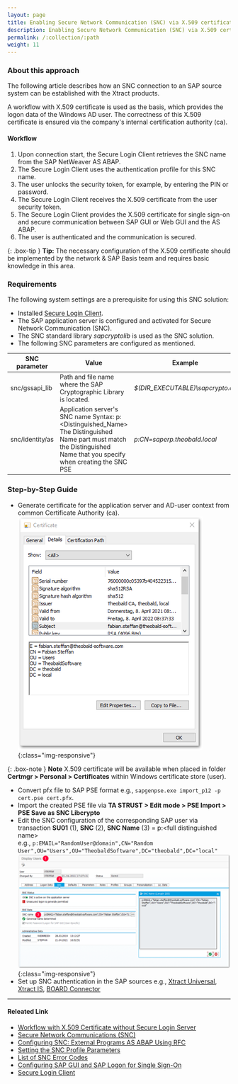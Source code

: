 ```yaml
---
layout: page
title: Enabling Secure Network Communication (SNC) via X.509 certificate
description: Enabling Secure Network Communication (SNC) via X.509 certificate 
permalink: /:collection/:path
weight: 11
---
```

### About this approach

The following article describes how an SNC connection to an SAP source system can be established with the Xtract products. 

A workflow with X.509 certificate is used as the basis, which provides the logon data of the Windows AD user. The correctness of this X.509 certificate is ensured via the company's internal certification authority (ca).

#### Workflow

1. Upon connection start, the Secure Login Client retrieves the SNC name from the SAP NetWeaver AS ABAP.
2. The Secure Login Client uses the authentication profile for this SNC name.
3. The user unlocks the security token, for example, by entering the PIN or password.
4. The Secure Login Client receives the X.509 certificate from the user security token. 
5. The Secure Login Client provides the X.509 certificate for single sign-on and secure communication between SAP GUI or Web GUI and the AS ABAP.
6. The user is authenticated and the communication is secured.

{: .box-tip }
**Tip:** The necessary configuration of the X.509 certificate should be implemented by the network & SAP Basis team and requires basic knowledge in this area.

### Requirements

The following system settings are a prerequisite for using this SNC solution:

- Installed [Secure Login Client](https://help.sap.com/viewer/df185fd53bb645b1bd99284ee4e4a750/3.0/en-US/da610fd072e4409baa8b6a96973b5c67.html).
- The SAP application server is configured and activated for Secure Network Communication (SNC).
- The SNC standard library *sapcryptolib* is used as the SNC solution.
- The following SNC parameters are configured as mentioned.

SNC parameter | Value | Example
------------ | ------------- | ----------
snc/gssapi_lib | Path and file name where the SAP Cryptographic Library is located. | *$(DIR_EXECUTABLE)\sapcrypto.dll*
snc/identity/as | Application server's SNC name Syntax: p:\<Distinguished_Name\> The Distinguished Name part must match the Distinguished Name that you specify when creating the SNC PSE| *p:CN=saperp.theobald.local*

### Step-by-Step Guide

- Generate certificate for the application server and AD-user context from common Certificate Authority (ca).
![X.509 Certificate Details](/img/contents/x509-certificate_example.png){:class="img-responsive"}

{: .box-note }
**Note** X.509 certificate will be available when placed in folder **Certmgr > Personal > Certificates** within Windows certificate store (user).

- Convert pfx file to SAP PSE format e.g., `sapgenpse.exe import_p12 -p cert.pse cert.pfx`.
- Import the created PSE file via **TA STRUST > Edit mode > PSE Import > PSE Save as SNC Libcrypto**
- Edit the SNC configuration of the corresponding SAP user via transaction **SU01** (1), **SNC** (2), **SNC Name** (3) = p:\<full distinguished name\> <br> e.g., `p:EMAIL="RandomUser@domain",CN="Random User",OU="Users",OU="TheobaldSoftware",DC="theobald",DC="local"`
![SNC User Settings](/img/contents/snc_user_settings.png){:class="img-responsive"}
- Set up SNC authentication in the SAP sources e.g., [Xtract Universal](https://help.theobald-software.com/en/xtract-universal/introduction/sap-connection#authentication), [Xtract IS](https://help.theobald-software.com/en/xtract-is/sap-connection/sap-connection-with-snc), [BOARD Connector](https://help.theobald-software.com/en/board-connector/introduction/sap-connection#authentication)


****
#### Releated Link
- [Workflow with X.509 Certificate without Secure Login Server](https://help.sap.com/viewer/df185fd53bb645b1bd99284ee4e4a750/3.0/en-US/06d9e59a0fd44aa4aa082ffad7d618e3.html)
- [Secure Network Communications (SNC)](https://help.sap.com/doc/saphelp_nw70/7.0.31/en-us/e6/56f466e99a11d1a5b00000e835363f/content.htm?no_cache=true)
- [Configuring SNC: External Programs AS ABAP Using RFC ](https://help.sap.com/doc/saphelp_nwpi71/7.1/en-US/d9/e8a740bbaa4d8f8bee6f7b173bd99f/content.htm?loaded_from_frameset=true)
- [Setting the SNC Profile Parameters](https://help.sap.com/doc/saphelp_nw73ehp1/7.31.19/en-US/19/164442c1a1c353e10000000a1550b0/content.htm?no_cache=true)
- [List of SNC Error Codes](https://wiki.scn.sap.com/wiki/display/Security/List+of+SNC+Error+Codes)
- [Configuring SAP GUI and SAP Logon for Single Sign-On](https://help.sap.com/doc/saphelp_nw73ehp1/7.31.19/en-US/44/0ea40dc6970d1ce10000000a114a6b/content.htm?no_cache=true)
- [Secure Login Client](https://help.sap.com/viewer/df185fd53bb645b1bd99284ee4e4a750/3.0/en-US/ba21970855064e54a9246b6c6de67fb2.html)
